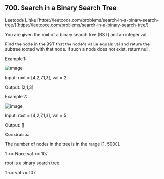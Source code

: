## 700. Search in a Binary Search Tree

Leetcode Linke [https://leetcode.com/problems/search-in-a-binary-search-tree/](https://leetcode.com/problems/search-in-a-binary-search-tree/)

You are given the root of a binary search tree (BST) and an integer val.

Find the node in the BST that the node's value equals val and return the subtree rooted with that node. If such a node does not exist, return null.

 

Example 1:

![image](https://user-images.githubusercontent.com/37321492/163769798-9e759804-559a-46dc-9fcb-2d6feb2c09d3.png)


Input: root = [4,2,7,1,3], val = 2

Output: [2,1,3]

Example 2:

![image](https://user-images.githubusercontent.com/37321492/163769822-873c5a43-2324-48ab-8ae3-20b0bf24c496.png)


Input: root = [4,2,7,1,3], val = 5

Output: []
 

Constraints:

The number of nodes in the tree is in the range [1, 5000].

1 <= Node.val <= 107

root is a binary search tree.

1 <= val <= 107
